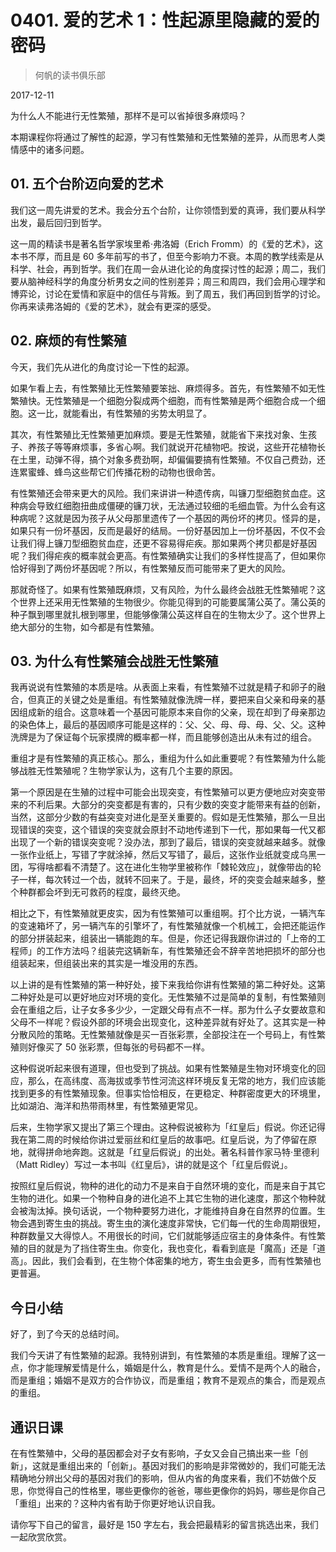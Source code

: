 # 0401. 爱的艺术 1：性起源里隐藏的爱的密码

> 何帆的读书俱乐部

2017-12-11

为什么人不能进行无性繁殖，那样不是可以省掉很多麻烦吗？

本期课程你将通过了解性的起源，学习有性繁殖和无性繁殖的差异，从而思考人类情感中的诸多问题。

## 01. 五个台阶迈向爱的艺术

我们这一周先讲爱的艺术。我会分五个台阶，让你领悟到爱的真谛，我们要从科学出发，最后回归到哲学。

这一周的精读书是著名哲学家埃里希·弗洛姆（Erich Fromm）的《爱的艺术》，这本书不厚，而且是 60 多年前写的书了，但至今影响力不衰。本周的教学线索是从科学、社会，再到哲学。我们在周一会从进化论的角度探讨性的起源；周二，我们要从脑神经科学的角度分析男女之间的性别差异；周三和周四，我们会用心理学和博弈论，讨论在爱情和家庭中的信任与背叛。到了周五，我们再回到哲学的讨论。你再来读弗洛姆的《爱的艺术》，就会有更深的感受。

## 02. 麻烦的有性繁殖

今天，我们先从进化的角度讨论一下性的起源。

如果乍看上去，有性繁殖比无性繁殖要笨拙、麻烦得多。首先，有性繁殖不如无性繁殖快。无性繁殖是一个细胞分裂成两个细胞，而有性繁殖是两个细胞合成一个细胞。这一比，就能看出，有性繁殖的劣势太明显了。

其次，有性繁殖比无性繁殖更加麻烦。要是无性繁殖，就能省下来找对象、生孩子、养孩子等等麻烦事，多省心啊。我们就说开花植物吧。按说，这些开花植物长在土里，动弹不得，搞个对象多费劲啊，却偏偏要搞有性繁殖。不仅自己费劲，还连累蜜蜂、蜂鸟这些帮它们传播花粉的动物也很命苦。

有性繁殖还会带来更大的风险。我们来讲讲一种遗传病，叫镰刀型细胞贫血症。这种病会导致红细胞扭曲成僵硬的镰刀状，无法通过较细的毛细血管。为什么会有这种病呢？这就是因为孩子从父母那里遗传了一个基因的两份坏的拷贝。怪异的是，如果只有一份坏基因，反而是最好的结局。一份好基因加上一份坏基因，不仅不会让我们得上镰刀型细胞贫血症，还更不容易得疟疾。那如果两个拷贝都是好基因呢？我们得疟疾的概率就会更高。有性繁殖确实让我们的多样性提高了，但如果你恰好得到了两份坏基因呢？所以，有性繁殖反而可能带来了更大的风险。

那就奇怪了。如果有性繁殖既麻烦，又有风险，为什么最终会战胜无性繁殖呢？这个世界上还采用无性繁殖的生物很少。你能见得到的可能要属蒲公英了。蒲公英的种子飘到哪里就扎根到哪里，但能够像蒲公英这样自在的生物太少了。这个世界上绝大部分的生物，如今都是有性繁殖。

## 03. 为什么有性繁殖会战胜无性繁殖

我再说说有性繁殖的本质是啥。从表面上来看，有性繁殖不过就是精子和卵子的融合，但真正的关键之处是重组。有性繁殖就像洗牌一样，要把来自父亲和母亲的基因组成新的组合。这意味着一个基因可能原本来自你的父亲，现在却到了母亲那边的染色体上，最后的基因顺序可能是这样的：父、父、母、母、母、父、父。这种洗牌是为了保证每个玩家摸牌的概率都一样，而且能够创造出从未有过的组合。

重组才是有性繁殖的真正核心。那么，重组为什么如此重要呢？有性繁殖为什么能够战胜无性繁殖呢？生物学家认为，这有几个主要的原因。

第一个原因是在生殖的过程中可能会出现突变，有性繁殖可以更方便地应对突变带来的不利后果。大部分的突变都是有害的，只有少数的突变才能带来有益的创新，当然，这部分少数的有益突变对进化是至关重要的。假如是无性繁殖，那么一旦出现错误的突变，这个错误的突变就会原封不动地传递到下一代，那如果每一代又都出现了一个新的错误突变呢？没办法，那到了最后，错误的突变就越来越多。就像一张作业纸上，写错了字就涂掉，然后又写错了，最后，这张作业纸就变成乌黑一团，写得啥都看不清楚了。这在进化生物学里被称作「棘轮效应」，就像带齿的轮子一样，每次转过一个齿，就转不回来了。于是，最终，坏的突变会越来越多，整个种群都会坏到无可救药的程度，最终灭绝。

相比之下，有性繁殖就更皮实，因为有性繁殖可以重组啊。打个比方说，一辆汽车的变速箱坏了，另一辆汽车的引擎坏了，有性繁殖就像一个机械工，会把还能运作的部分拼装起来，组装出一辆能跑的车。但是，你还记得我跟你讲过的「上帝的工程师」的工作方法吗？组装完这辆新车，有性繁殖还会不辞辛苦地把损坏的部分也组装起来，但组装出来的其实是一堆没用的东西。

以上讲的是有性繁殖的第一种好处，接下来我给你讲有性繁殖的第二种好处。这第二种好处是可以更好地应对环境的变化。无性繁殖不过是简单的复制，有性繁殖则会在重组之后，让子女多多少少，一定跟父母有点不一样。那为什么子女要故意和父母不一样呢？假设外部的环境会出现变化，这种差异就有好处了。这其实是一种分散风险的策略。无性繁殖就像是买一百张彩票，全部投注在一个号码上，有性繁殖则好像买了 50 张彩票，但每张的号码都不一样。

这种假说听起来很有道理，但也受到了挑战。如果有性繁殖是生物对环境变化的回应，那么，在高纬度、高海拔或季节性河流这样环境反复无常的地方，我们应该能找到更多的有性繁殖现象。但事实恰恰相反，在更稳定、种群密度更大的环境里，比如湖泊、海洋和热带雨林里，有性繁殖更常见。

后来，生物学家又提出了第三个理由。这种假说被称为「红皇后」假说。你还记得我在第二周的时候给你讲过爱丽丝和红皇后的故事吧。红皇后说，为了停留在原地，就得拼命地奔跑。这就是「红皇后假说」的出处。著名科普作家马特·里德利（Matt Ridley）写过一本书叫《红皇后》，讲的就是这个「红皇后假说」。

按照红皇后假说，物种的进化的动力不是来自于自然环境的变化，而是来自于其它生物的进化。如果一个物种自身的进化追不上其它生物的进化速度，那这个物种就会被淘汰掉。换句话说，一个物种要努力进化，才能维持自身在自然界的位置。生物会遇到寄生虫的挑战。寄生虫的演化速度非常快，它们每一代的生命周期很短，种群数量又大得惊人。不用很长的时间，它们就能够适应宿主的身体条件。有性繁殖的目的就是为了挡住寄生虫。你变化，我也变化，看看到底是「魔高」还是「道高」。因此，我们会看到，在生物个体密集的地方，寄生虫会更多，而有性繁殖也更普遍。

## 今日小结

好了，到了今天的总结时间。

我们今天讲了有性繁殖的起源。我特别讲到，有性繁殖的本质是重组。理解了这一点，你才能理解爱情是什么，婚姻是什么，教育是什么。爱情不是两个人的融合，而是重组；婚姻不是双方的合作协议，而是重组；教育不是观点的集合，而是观点的重组。

## 通识日课

在有性繁殖中，父母的基因都会对子女有影响，子女又会自己搞出来一些「创新」，这就是重组出来的「创新」。基因对我们的影响是非常微妙的，我们可能无法精确地分辨出父母的基因对我们的影响，但从内省的角度来看，我们不妨做个反思，你觉得自己的性格里，哪些更像你的爸爸，哪些更像你的妈妈，哪些是你自己「重组」出来的？这种内省有助于你更好地认识自我。

请你写下自己的留言，最好是 150 字左右，我会把最精彩的留言挑选出来，我们一起欣赏欣赏。

